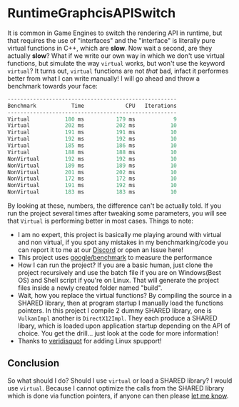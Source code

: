 # RuntimeGraphcisAPISwitch
It is common in Game Engines to switch the rendering API in runtime, but that requires the use of "interfaces" and the "interface" is literally pure virtual functions in C++, which are **slow**. Now wait a second, are they actually **slow**? What if we write our own way in which we don't use virtual functions, but simulate the way `virtual` works, but won't use the keyword `virtual`? It turns out, `virtual` functions are not *that* bad, infact it performes better from what I can write manually! I will go ahead and throw a benchmark towards your face:
```cpp
-----------------------------------------------------
Benchmark           Time             CPU   Iterations
-----------------------------------------------------
Virtual           180 ms          179 ms            9
Virtual           202 ms          202 ms           10
Virtual           191 ms          191 ms           10
Virtual           192 ms          192 ms           10
Virtual           185 ms          186 ms           10
Virtual           188 ms          188 ms           10
NonVirtual        192 ms          192 ms           10
NonVirtual        189 ms          189 ms           10
NonVirtual        201 ms          202 ms           10
NonVirtual        172 ms          172 ms           10
NonVirtual        191 ms          192 ms           10
NonVirtual        183 ms          183 ms           10
```
By looking at these, numbers, the difference can't be actually told. If you run the project several times after tweaking some parameters, you will see that `Virtual` is performing better in most cases. Things to note:

 - I am no expert, this project is basically me playing around with virtual and non virtual, if you spot any mistakes in my benchmarking/code you can report it to me at our [Discord](https://discord.gg/Tmp9TEBWwc) or open an Issue here!
 - This project uses [google/benchmark](https://github.com/google/benchmark) to measure the performance
 - How I can run the project? If you are a basic human, just clone the project recursively and use the batch file if you are on Windows(Best OS) and Shell script if you're on Linux. That will generate the project files inside a newly created folder named "build".
 - Wait, how you replace the virtual functions? By compiling the source in a SHARED library, then at program startup I manually load the functions pointers. In this project I compile 2 dummy SHARED library, one is `VulkanImpl` another is `DirectX12Impl`. They each produce a SHARED libary, which is loaded upon application startup depending on the API of choice. You get the drill... just look at the code for more information!
 - Thanks to [veridisquot](https://github.com/veridisquot) for adding Linux spupport!

## Conclusion
So what should I do? Should I use `virtual` or load a SHARED library? I would use `virtual`. Because I cannot optimize the calls from the SHARED library which is done via function pointers, if anyone can then please [let me know](https://discord.gg/Tmp9TEBWwc).